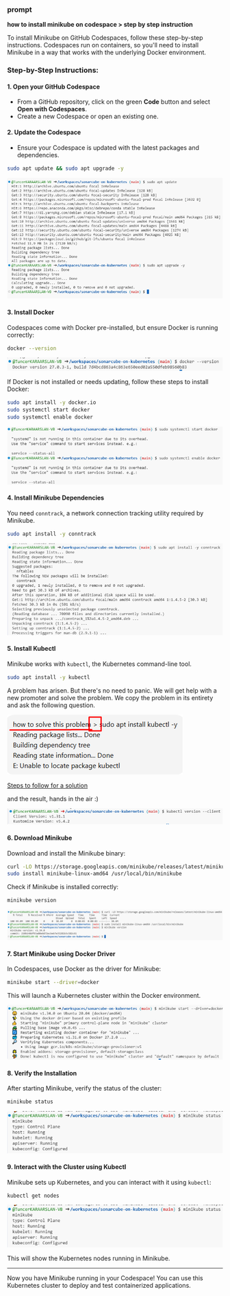 ### prompt

**how to install minikube on codespace > step by step instruction**

To install Minikube on GitHub Codespaces, follow these step-by-step instructions. Codespaces run on containers, so you'll need to install Minikube in a way that works with the underlying Docker environment.

### Step-by-Step Instructions:

#### 1. **Open your GitHub Codespace**
   - From a GitHub repository, click on the green **Code** button and select **Open with Codespaces**.
   - Create a new Codespace or open an existing one.

#### 2. **Update the Codespace**
   - Ensure your Codespace is updated with the latest packages and dependencies.

   ```bash
   sudo apt update && sudo apt upgrade -y
   ```

   ![Install Codespace Environment](../images/install-codespace-environment.png)

#### 3. **Install Docker**
   Codespaces come with Docker pre-installed, but ensure Docker is running correctly:

   ```bash
   docker --version
   ```

   ![Docker version](../images/docker-version.png)


   If Docker is not installed or needs updating, follow these steps to install Docker:

   ```bash
   sudo apt install -y docker.io
   sudo systemctl start docker
   sudo systemctl enable docker
   ```

   ![Docker requirement](../images/docker-requirment.png)


#### 4. **Install Minikube Dependencies**
   You need `conntrack`, a network connection tracking utility required by Minikube.

   ```bash
   sudo apt install -y conntrack
   ```

   ![Conntrack](../images/conntrack.png)


#### 5. **Install Kubectl**
   Minikube works with `kubectl`, the Kubernetes command-line tool.

   ```bash
   sudo apt install -y kubectl
   ```
A problem has arisen. But there's no need to panic. We will get help with a new promoter and solve the problem. We copy the problem in its entirety and ask the following question.

![Solve Prompt](../images/errors/conntrack-error-solve-prompt.png)

[Steps to follow for a solution](01-10-1-conntrack-error-solve.md)

and the result, hands in the air :)

![minikube started](../images/errors/conntrack-error-solve-result-2.png)


#### 6. **Download Minikube**
   Download and install the Minikube binary:

   ```bash
   curl -LO https://storage.googleapis.com/minikube/releases/latest/minikube-linux-amd64
   sudo install minikube-linux-amd64 /usr/local/bin/minikube
   ```

   Check if Minikube is installed correctly:

   ```bash
   minikube version
   ```

   ![Download minikube](../images/download-minikube.png)

#### 7. **Start Minikube using Docker Driver**
   In Codespaces, use Docker as the driver for Minikube:

   ```bash
   minikube start --driver=docker
   ```

   This will launch a Kubernetes cluster within the Docker environment.

   ![Minikube start](../images/minikube-start.png)


#### 8. **Verify the Installation**
   After starting Minikube, verify the status of the cluster:

   ```bash
   minikube status
   ```

   ![Minikube status](../images/minikube-status.png)

#### 9. **Interact with the Cluster using Kubectl**
   Minikube sets up Kubernetes, and you can interact with it using `kubectl`:

   ```bash
   kubectl get nodes
   ```

   ![Minikube get pods](../images/minikube-status.png)


This will show the Kubernetes nodes running in Minikube.

---

Now you have Minikube running in your Codespace! You can use this Kubernetes cluster to deploy and test containerized applications.